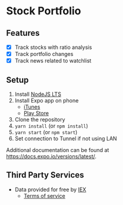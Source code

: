 # Stock Portfolio

## Features

- [x] Track stocks with ratio analysis
- [x] Track portfolio changes
- [x] Track news related to watchlist

## Setup

1.  Install [NodeJS LTS](https://nodejs.org/en/)
2.  Install Expo app on phone
    - [iTunes](https://itunes.apple.com/ug/app/expo-client/id982107779)
    - [Play Store](https://play.google.com/store/apps/details?id=host.exp.exponent)
3.  Clone the repository
4.  `yarn install` (or `npm install`)
5.  `yarn start` (or `npm start`)
6.  Set connection to Tunnel if not using LAN

Additional documentation can be found at https://docs.expo.io/versions/latest/.

## Third Party Services

- Data provided for free by [IEX](https://iextrading.com/developer/)
  - [Terms of service](https://iextrading.com/api-exhibit-a/)
